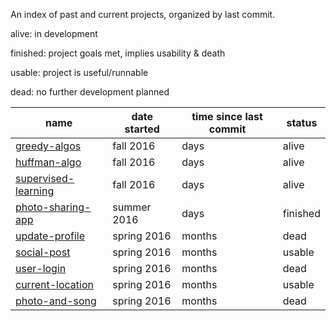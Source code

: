 An index of past and current projects, organized by last commit.

alive: in development

finished: project goals met, implies usability & death

usable: project is useful/runnable

dead: no further development planned

| name | date started | time since last commit | status | 
| ---- | --------- | ---- | --------- | 
| [greedy-algos](https://github.com/samputnam/haskell) | fall 2016 | days | alive |
| [huffman-algo](https://github.com/samputnam/scala) | fall 2016 | days | alive |
| [supervised-learning](https://github.com/samputnam/kaggle-r) | fall 2016 | days | alive |
| [photo-sharing-app](https://github.com/samputnam/wings) | summer 2016 | days | finished |
| [update-profile](https://github.com/samputnam/one) | spring 2016 | months| dead |
| [social-post](https://github.com/samputnam/share) | spring 2016 | months | usable |
| [user-login](https://github.com/samputnam/homesafe) | spring 2016 | months | dead |
| [current-location](https://github.com/sam-and-randall/ware) | spring 2016 | months | usable |
| [photo-and-song](https://github.com/sam-and-randall/generic) | spring 2016 | months | dead |

